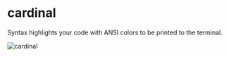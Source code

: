 # cardinal

Syntax highlights your code with ANSI colors to be printed to the terminal.

![cardinal](http://www.decodedstuff.com/wp-content/uploads/2010/06/northern-cardinal.jpg)
